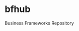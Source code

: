 bfhub
=====
<!-- This is placeholder comment -->
<!-- For my first repository     -->
Business Frameworks Repository
